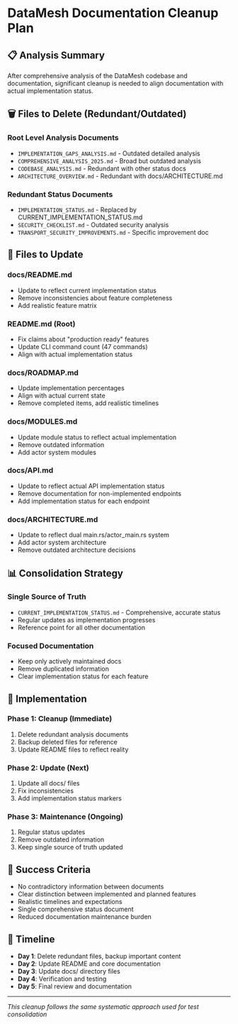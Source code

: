 # DataMesh Documentation Cleanup Plan

## 📋 Analysis Summary

After comprehensive analysis of the DataMesh codebase and documentation, significant cleanup is needed to align documentation with actual implementation status.

## 🗑️ Files to Delete (Redundant/Outdated)

### **Root Level Analysis Documents**
- `IMPLEMENTATION_GAPS_ANALYSIS.md` - Outdated detailed analysis
- `COMPREHENSIVE_ANALYSIS_2025.md` - Broad but outdated analysis  
- `CODEBASE_ANALYSIS.md` - Redundant with other status docs
- `ARCHITECTURE_OVERVIEW.md` - Redundant with docs/ARCHITECTURE.md

### **Redundant Status Documents**
- `IMPLEMENTATION_STATUS.md` - Replaced by CURRENT_IMPLEMENTATION_STATUS.md
- `SECURITY_CHECKLIST.md` - Outdated security analysis
- `TRANSPORT_SECURITY_IMPROVEMENTS.md` - Specific improvement doc

## 📝 Files to Update

### **docs/README.md**
- Update to reflect current implementation status
- Remove inconsistencies about feature completeness
- Add realistic feature matrix

### **README.md (Root)**
- Fix claims about "production ready" features
- Update CLI command count (47 commands)
- Align with actual implementation status

### **docs/ROADMAP.md**
- Update implementation percentages
- Align with actual current state
- Remove completed items, add realistic timelines

### **docs/MODULES.md**
- Update module status to reflect actual implementation
- Remove outdated information
- Add actor system modules

### **docs/API.md**
- Update to reflect actual API implementation status
- Remove documentation for non-implemented endpoints
- Add implementation status for each endpoint

### **docs/ARCHITECTURE.md**
- Update to reflect dual main.rs/actor_main.rs system
- Add actor system architecture
- Remove outdated architecture decisions

## 📊 Consolidation Strategy

### **Single Source of Truth**
- `CURRENT_IMPLEMENTATION_STATUS.md` - Comprehensive, accurate status
- Regular updates as implementation progresses
- Reference point for all other documentation

### **Focused Documentation**
- Keep only actively maintained docs
- Remove duplicated information
- Clear implementation status for each feature

## 🔧 Implementation

### **Phase 1: Cleanup (Immediate)**
1. Delete redundant analysis documents
2. Backup deleted files for reference
3. Update README files to reflect reality

### **Phase 2: Update (Next)**
1. Update all docs/ files
2. Fix inconsistencies
3. Add implementation status markers

### **Phase 3: Maintenance (Ongoing)**
1. Regular status updates
2. Remove outdated information
3. Keep single source of truth updated

## 🎯 Success Criteria

- No contradictory information between documents
- Clear distinction between implemented and planned features
- Realistic timelines and expectations
- Single comprehensive status document
- Reduced documentation maintenance burden

## 📅 Timeline

- **Day 1**: Delete redundant files, backup important content
- **Day 2**: Update README and core documentation
- **Day 3**: Update docs/ directory files
- **Day 4**: Verification and testing
- **Day 5**: Final review and documentation

---

*This cleanup follows the same systematic approach used for test consolidation*
